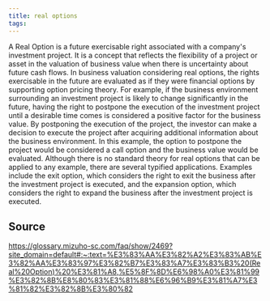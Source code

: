 ```yaml
---
title: real options
tags: 
---
```


A Real Option is a future exercisable right associated with a company's investment project. It is a concept that reflects the flexibility of a project or asset in the valuation of business value when there is uncertainty about future cash flows. In business valuation considering real options, the rights exercisable in the future are evaluated as if they were financial options by supporting option pricing theory. For example, if the business environment surrounding an investment project is likely to change significantly in the future, having the right to postpone the execution of the investment project until a desirable time comes is considered a positive factor for the business value. By postponing the execution of the project, the investor can make a decision to execute the project after acquiring additional information about the business environment. In this example, the option to postpone the project would be considered a call option and the business value would be evaluated. Although there is no standard theory for real options that can be applied to any example, there are several typified applications. Examples include the exit option, which considers the right to exit the business after the investment project is executed, and the expansion option, which considers the right to expand the business after the investment project is executed.

## Source
https://glossary.mizuho-sc.com/faq/show/2469?site_domain=default#:~:text=%E3%83%AA%E3%82%A2%E3%83%AB%E3%82%AA%E3%83%97%E3%82%B7%E3%83%A7%E3%83%B3%20(Real%20Option)%20%E3%81%A8,%E5%8F%8D%E6%98%A0%E3%81%99%E3%82%8B%E8%80%83%E3%81%88%E6%96%B9%E3%81%A7%E3%81%82%E3%82%8B%E3%80%82